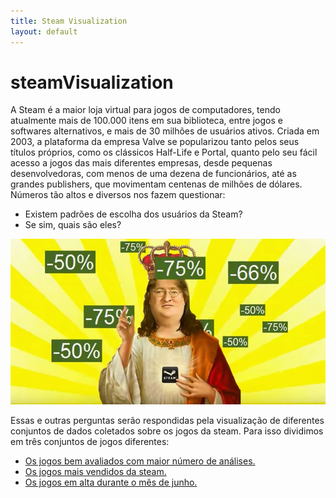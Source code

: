 ```yaml
---
title: Steam Visualization
layout: default
---
```


# steamVisualization

A Steam é a maior loja virtual para jogos de computadores, tendo atualmente mais de 100.000 itens em sua biblioteca, entre jogos e softwares alternativos, e mais de 30 milhões de usuários ativos. Criada em 2003, a plataforma da empresa Valve se popularizou tanto pelos seus títulos próprios, como os clássicos Half-Life e Portal, quanto pelo seu fácil acesso a jogos das mais diferentes empresas, desde pequenas desenvolvedoras, com menos de uma dezena de funcionários, até as grandes publishers, que movimentam centenas de milhões de dólares. Números tão altos e diversos nos fazem questionar:

- Existem padrões de escolha dos usuários da Steam?
- Se sim, quais são eles?

![s](images/steam_promocoes.jpg)

Essas e outras perguntas serão respondidas pela visualização de diferentes conjuntos de dados coletados sobre os jogos da steam. Para isso dividimos em três conjuntos de jogos diferentes:

- [Os jogos bem avaliados com maior número de análises.](https://lucasaraga0.github.io/steamVisualization/bemAvaliados)
- [Os jogos mais vendidos da steam.](https://lucasaraga0.github.io/steamVisualization/maisVendidos)
- [Os jogos em alta durante o mês de junho.](https://lucasaraga0.github.io/steamVisualization/emAlta)